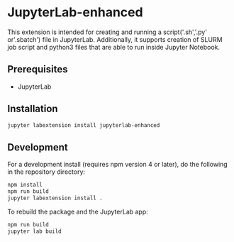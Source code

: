 # JupyterLab-enhanced

This extension is intended for creating and running a script('.sh','.py' or'.sbatch') file in JupyterLab. Additionally, it supports creation of SLURM job script and python3 files that are able to run inside Jupyter Notebook.


## Prerequisites

* JupyterLab

## Installation

```bash
jupyter labextension install jupyterlab-enhanced
```

## Development

For a development install (requires npm version 4 or later), do the following in the repository directory:

```bash
npm install
npm run build
jupyter labextension install .
```

To rebuild the package and the JupyterLab app:

```bash
npm run build
jupyter lab build
```
